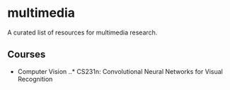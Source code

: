 # multimedia

A curated list of resources for multimedia research. 

## Courses
* Computer Vision
..* CS231n: Convolutional Neural Networks for Visual Recognition
